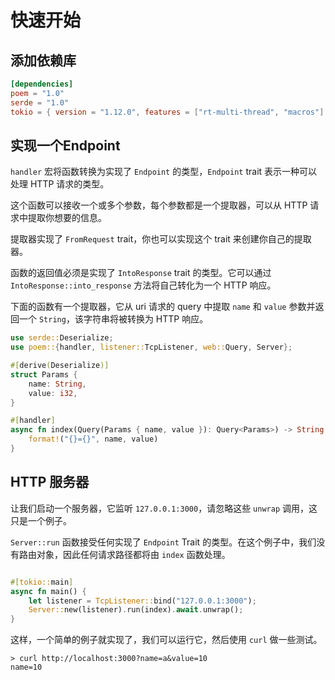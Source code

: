 # 快速开始

## 添加依赖库

```toml
[dependencies]
poem = "1.0"
serde = "1.0"
tokio = { version = "1.12.0", features = ["rt-multi-thread", "macros"] }
```

## 实现一个Endpoint

`handler` 宏将函数转换为实现了 `Endpoint` 的类型，`Endpoint` trait 表示一种可以处理 HTTP 请求的类型。

这个函数可以接收一个或多个参数，每个参数都是一个提取器，可以从 HTTP 请求中提取你想要的信息。

提取器实现了 `FromRequest` trait，你也可以实现这个 trait 来创建你自己的提取器。

函数的返回值必须是实现了 `IntoResponse` trait 的类型。它可以通过 `IntoResponse::into_response` 方法将自己转化为一个 HTTP 响应。

下面的函数有一个提取器，它从 uri 请求的 query 中提取 `name` 和 `value` 参数并返回一个 `String`，该字符串将被转换为 HTTP 响应。

```rust
use serde::Deserialize;
use poem::{handler, listener::TcpListener, web::Query, Server};

#[derive(Deserialize)]
struct Params {
    name: String,
    value: i32,
}

#[handler]
async fn index(Query(Params { name, value }): Query<Params>) -> String {
    format!("{}={}", name, value)
}
```

## HTTP 服务器

让我们启动一个服务器，它监听 `127.0.0.1:3000`，请忽略这些 `unwrap` 调用，这只是一个例子。

`Server::run` 函数接受任何实现了 `Endpoint` Trait 的类型。在这个例子中，我们没有路由对象，因此任何请求路径都将由 `index` 函数处理。

```rust

#[tokio::main]
async fn main() {
    let listener = TcpListener::bind("127.0.0.1:3000");
    Server::new(listener).run(index).await.unwrap();
}
```

这样，一个简单的例子就实现了，我们可以运行它，然后使用 `curl` 做一些测试。

```shell
> curl http://localhost:3000?name=a&value=10
name=10
```
